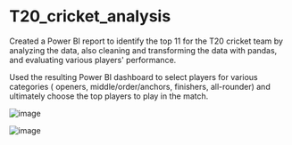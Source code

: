 # T20_cricket_analysis

Created a Power BI report to identify the top 11 for the T20 cricket team by analyzing the data, also cleaning and transforming the data with pandas, and evaluating various players' performance.

Used the resulting Power BI dashboard to select players for various categories ( openers, middle/order/anchors, finishers, all-rounder) and ultimately choose the top players to play in the match.

![image](https://github.com/AnkitaSarnaik/T20_cricket_analysis/assets/130066824/2e6fe39c-2743-4bce-97ee-a117103dc1b3)


![image](https://github.com/AnkitaSarnaik/T20_cricket_analysis/assets/130066824/47191011-f6b6-49fc-8684-a892f3250610)

